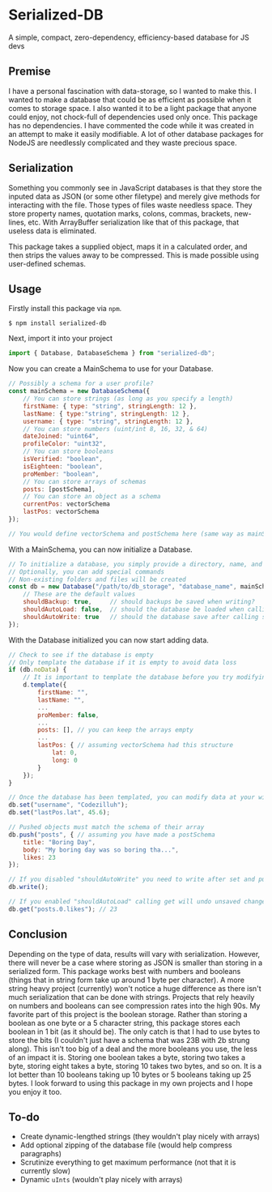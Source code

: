 # Serialized-DB
A simple, compact, zero-dependency, efficiency-based database for JS devs
## Premise
I have a personal fascination with data-storage, so I wanted to make this. I wanted to make a database that could be as efficient as possible when it comes to storage space. I also wanted it to be a light package that anyone could enjoy, not chock-full of dependencies used only once. This package has no dependencies. I have commented the code while it was created in an attempt to make it easily modifiable. A lot of other database packages for NodeJS are needlessly complicated and they waste precious space.
## Serialization
Something you commonly see in JavaScript databases is that they store the inputed data as JSON (or some other filetype) and merely give methods for interacting with the file. Those types of files waste needless space. They store property names, quotation marks, colons, commas, brackets, new-lines, etc. With ArrayBuffer serialization like that of this package, that useless data is eliminated.

This package takes a supplied object, maps it in a calculated order, and then strips the values away to be compressed. This is made possible using user-defined schemas.
## Usage
Firstly install this package via `npm`.
```shell
$ npm install serialized-db
```
Next, import it into your project
```js
import { Database, DatabaseSchema } from "serialized-db";
```
Now you can create a MainSchema to use for your Database.
```js
// Possibly a schema for a user profile?
const mainSchema = new DatabaseSchema({
	// You can store strings (as long as you specify a length)
	firstName: { type: "string", stringLength: 12 },
	lastName: { type:"string", stringLength: 12 },
	username: { type: "string", stringLength: 12 },
	// You can store numbers (uint/int 8, 16, 32, & 64)
	dateJoined: "uint64",
	profileColor: "uint32",
	// You can store booleans
	isVerified: "boolean",
	isEighteen: "boolean",
	proMember: "boolean",
	// You can store arrays of schemas
	posts: [postSchema],
	// You can store an object as a schema
	currentPos: vectorSchema
	lastPos: vectorSchema
});

// You would define vectorSchema and postSchema here (same way as mainSchema)
```
With a MainSchema, you can now initialize a Database.
```js
// To initialize a database, you simply provide a directory, name, and schema
// Optionally, you can add special commands
// Non-existing folders and files will be created
const db = new Database("/path/to/db_storage", "database_name", mainSchema, {
	// These are the default values
	shouldBackup: true,		// should backups be saved when writing?
	shouldAutoLoad: false,	// should the database be loaded when calling get?
	shouldAutoWrite: true	// should the database save after calling set?
});
```
With the Database initialized you can now start adding data.
```js
// Check to see if the database is empty
// Only template the database if it is empty to avoid data loss
if (db.noData) {
	// It is important to template the database before you try modifying it
	d.template({
		firstName: "",
		lastName: "",
		...
		proMember: false,
		...
		posts: [], // you can keep the arrays empty
		...
		lastPos: { // assuming vectorSchema had this structure
			lat: 0,
			long: 0
		}
	});
}

// Once the database has been templated, you can modify data at your will
db.set("username", "Codezilluh");
db.set("lastPos.lat", 45.6);

// Pushed objects must match the schema of their array
db.push("posts", { // assuming you have made a postSchema
	title: "Boring Day",
	body: "My boring day was so boring tha...",
	likes: 23
});

// If you disabled "shouldAutoWrite" you need to write after set and push
db.write();

// If you enabled "shouldAutoLoad" calling get will undo unsaved changes!
db.get("posts.0.likes"); // 23
```
## Conclusion
Depending on the type of data, results will vary with serialization. However, there will never be a case where storing as JSON is smaller than storing in a serialized form. This package works best with numbers and booleans (things that in string form take up around 1 byte per character). A more string heavy project (currently) won't notice a huge difference as there isn't much serialization that can be done with strings. Projects that rely heavily on numbers and booleans can see compression rates into the high 90s. My favorite part of this project is the boolean storage. Rather than storing a boolean as one byte or a 5 character string, this package stores each boolean in 1 bit (as it should be). The only catch is that I had to use bytes to store the bits (I couldn't just have a schema that was 23B with 2b strung along). This isn't too big of a deal and the more booleans you use, the less of an impact it is. Storing one boolean takes a byte, storing two takes a byte, storing eight takes a byte, storing 10 takes two bytes, and so on. It is a lot better than 10 booleans taking up 10 bytes or 5 booleans taking up 25 bytes. I look forward to using this package in my own projects and I hope you enjoy it too.
## To-do
- Create dynamic-lengthed strings (they wouldn't play nicely with arrays)
- Add optional zipping of the database file (would help compress paragraphs)
- Scrutinize everything to get maximum performance (not that it is currently slow)
- Dynamic `uInts` (wouldn't play nicely with arrays)